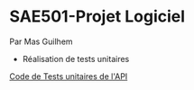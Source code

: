 # SAE501-Projet Logiciel
Par Mas Guilhem
  - Réalisation de tests unitaires

[Code de Tests unitaires de l'API](test_unitaire_api.py)
